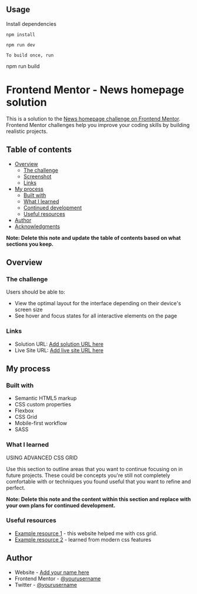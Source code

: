 
## Usage

Install dependencies

```
npm install
```


```
npm run dev

To build once, run

```
npm run build


# Frontend Mentor - News homepage solution

This is a solution to the [News homepage challenge on Frontend Mentor](https://www.frontendmentor.io/challenges/news-homepage-H6SWTa1MFl). Frontend Mentor challenges help you improve your coding skills by building realistic projects. 

## Table of contents

- [Overview](#overview)
  - [The challenge](#the-challenge)
  - [Screenshot](#screenshot)
  - [Links](#links)
- [My process](#my-process)
  - [Built with](#built-with)
  - [What I learned](#what-i-learned)
  - [Continued development](#continued-development)
  - [Useful resources](#useful-resources)
- [Author](#author)
- [Acknowledgments](#acknowledgments)

**Note: Delete this note and update the table of contents based on what sections you keep.**

## Overview

### The challenge

Users should be able to:

- View the optimal layout for the interface depending on their device's screen size
- See hover and focus states for all interactive elements on the page

### Links

- Solution URL: [Add solution URL here](https://your-solution-url.com)
- Live Site URL: [Add live site URL here](https://your-live-site-url.com)

## My process

### Built with

- Semantic HTML5 markup
- CSS custom properties
- Flexbox
- CSS Grid
- Mobile-first workflow
- SASS




### What I learned

USING ADVANCED CSS GRID


Use this section to outline areas that you want to continue focusing on in future projects. These could be concepts you're still not completely comfortable with or techniques you found useful that you want to refine and perfect.

**Note: Delete this note and the content within this section and replace with your own plans for continued development.**

### Useful resources

- [Example resource 1](https://grid.malven.co/) - this website helped me with css grid.  
- [Example resource 2](https://www.udemy.com/share/101Wmq3@-GCx11rabAW6A-eHmY7CLNU2B59VR3JDzUcvfZcB-LhnV308dvUGYFUut1OgSau6/) - learned from modern css features

## Author

- Website - [Add your name here](https://www.your-site.com)
- Frontend Mentor - [@yourusername](https://www.frontendmentor.io/profile/yusufskebbe)
- Twitter - [@yourusername](https://www.twitter.com/yourusername)


